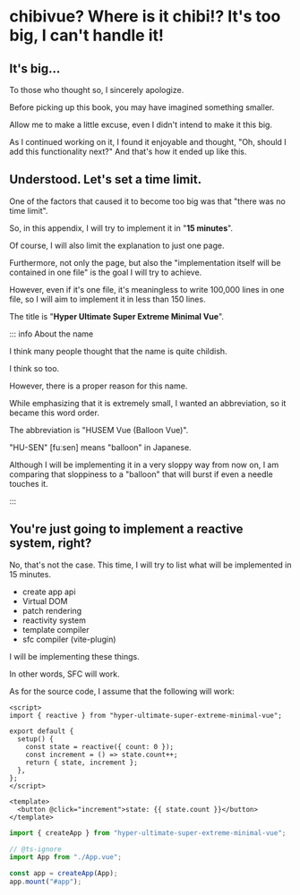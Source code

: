 # chibivue? Where is it chibi!? It's too big, I can't handle it!

## It's big...

To those who thought so, I sincerely apologize.

Before picking up this book, you may have imagined something smaller.

Allow me to make a little excuse, even I didn't intend to make it this big.

As I continued working on it, I found it enjoyable and thought, "Oh, should I add this functionality next?" And that's how it ended up like this.

## Understood. Let's set a time limit.

One of the factors that caused it to become too big was that "there was no time limit".

So, in this appendix, I will try to implement it in "**15 minutes**".

Of course, I will also limit the explanation to just one page.

Furthermore, not only the page, but also the "implementation itself will be contained in one file" is the goal I will try to achieve.

However, even if it's one file, it's meaningless to write 100,000 lines in one file, so I will aim to implement it in less than 150 lines.

The title is "**Hyper Ultimate Super Extreme Minimal Vue**".

::: info About the name

I think many people thought that the name is quite childish.

I think so too.

However, there is a proper reason for this name.

While emphasizing that it is extremely small, I wanted an abbreviation, so it became this word order.

The abbreviation is "HUSEM Vue (Balloon Vue)".

"HU-SEN" [fuːsen] means "balloon" in Japanese.

Although I will be implementing it in a very sloppy way from now on, I am comparing that sloppiness to a "balloon" that will burst if even a needle touches it.

:::

## You're just going to implement a reactive system, right?

No, that's not the case. This time, I will try to list what will be implemented in 15 minutes.

- create app api
- Virtual DOM
- patch rendering
- reactivity system
- template compiler
- sfc compiler (vite-plugin)

I will be implementing these things.

In other words, SFC will work.

As for the source code, I assume that the following will work:

```vue
<script>
import { reactive } from "hyper-ultimate-super-extreme-minimal-vue";

export default {
  setup() {
    const state = reactive({ count: 0 });
    const increment = () => state.count++;
    return { state, increment };
  },
};
</script>

<template>
  <button @click="increment">state: {{ state.count }}</button>
</template>
```

```ts
import { createApp } from "hyper-ultimate-super-extreme-minimal-vue";

// @ts-ignore
import App from "./App.vue";

const app = createApp(App);
app.mount("#app");
```
